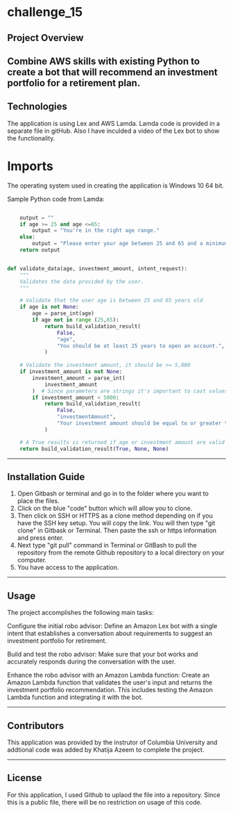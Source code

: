 # challenge_15
## Project Overview
Combine AWS skills with existing Python to create a bot that will recommend an investment portfolio for a retirement plan.
---

## Technologies

The application is using Lex and AWS Lamda. Lamda code is provided in a separate file in gitHub. Also I have inculded a video of the Lex bot to show the functionality.


# Imports


The operating system used in creating the application is Windows 10 64 bit. 

Sample Python code from Lamda:

```python

    output = ""
    if age >= 25 and age <=65:
        output = "You're in the right age range."
    else: 
        output = "Please enter your age between 25 and 65 and a minimum of $5000 investment."
    return output


def validate_data(age, investment_amount, intent_request):
    """
    Validates the data provided by the user.
    """

    # Validate that the user age is between 25 and 65 years old    
    if age is not None:
        age = parse_int(age)
        if age not in range (25,65):      
            return build_validation_result(
                False,
                "age",
                "You should be at least 25 years to open an account.",
            )
        
    # Validate the investment amount, it should be >= 5,000
    if investment_amount is not None:
        investment_amount = parse_int(
            investment_amount
        )  # Since parameters are strings it's important to cast values
        if investment_amount < 5000:
            return build_validation_result(
                False,
                "investmentAmount",
                "Your investment amount should be equal to or greater than $5,000."
            )

    # A True results is returned if age or investment amount are valid
    return build_validation_result(True, None, None)

```

---

## Installation Guide

1. Open Gitbash or terminal and go in to the folder where you want to place the files.
2. Click on the blue "code" button which will allow you to clone.![<Code button in Github>]()
3. Then click on SSH or HTTPS as a clone method depending on if you have the SSH key setup. You will copy the link. You will then type "git clone" in Gitbask or Terminal. Then paste the ssh or https information and press enter.
4. Next type "git pull" command in Terminal or GitBash to pull the repository from the remote Github repository to a local directory on your computer.
5. You have access to the application. 

---

## Usage

The project accomplishes the following main tasks:

Configure the initial robo advisor: Define an Amazon Lex bot with a single intent that establishes a conversation about requirements to suggest an investment portfolio for retirement.

Build and test the robo advisor: Make sure that your bot works and accurately responds during the conversation with the user.

Enhance the robo advisor with an Amazon Lambda function: Create an Amazon Lambda function that validates the user's input and returns the investment portfolio recommendation. This includes testing the Amazon Lambda function and integrating it with the bot.

---

## Contributors

This application was provided by the instrutor of Columbia University and addtional code was added by Khatija Azeem to complete the project.

---

## License

For this application, I used Github to uplaod the file into a repository. Since this is a public file, there will be no restriction on usage of this code. 
